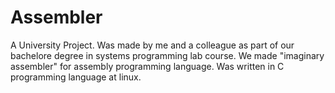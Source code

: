 # Assembler 
A University Project. Was made by me and a colleague as part of our bachelore degree in systems programming lab course. We made "imaginary assembler" for assembly programming language. Was written in C programming language at linux.
